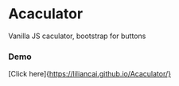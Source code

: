# Acaculator
Vanilla JS caculator, bootstrap for buttons

### Demo

[Click here]{https://liliancai.github.io/Acaculator/}
